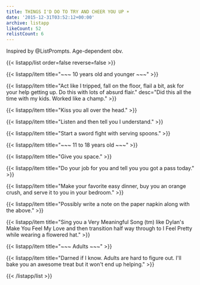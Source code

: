 ```yaml
---
title: THINGS I'D DO TO TRY AND CHEER YOU UP ☀️
date: '2015-12-31T03:52:12+00:00'
archive: listapp
likeCount: 52
relistCount: 6
---
```


Inspired by @ListPrompts. Age-dependent obv.

{{< listapp/list order=false reverse=false >}}

   {{< listapp/item title="~~~ 10 years old and younger ~~~" >}}

   {{< listapp/item title="Act like I tripped, fall on the floor, flail a bit, ask for your help getting up. Do this with lots of absurd flair."
      desc="Did this all the time with my kids. Worked like a champ." >}}

   {{< listapp/item title="Kiss you all over the head." >}}

   {{< listapp/item title="Listen and then tell you I understand." >}}

   {{< listapp/item title="Start a sword fight with serving spoons." >}}

   {{< listapp/item title="~~~ 11 to 18 years old ~~~" >}}

   {{< listapp/item title="Give you space." >}}

   {{< listapp/item title="Do your job for you and tell you you got a pass today." >}}

   {{< listapp/item title="Make your favorite easy dinner, buy you an orange crush, and serve it to you in your bedroom." >}}

   {{< listapp/item title="Possibly write a note on the paper napkin along with the above." >}}

   {{< listapp/item title="Sing you a Very Meaningful Song (tm) like Dylan's Make You Feel My Love and then transition half way through to I Feel Pretty while wearing a flowered hat." >}}

   {{< listapp/item title="~~~ Adults ~~~" >}}

   {{< listapp/item title="Darned if I know. Adults are hard to figure out. I'll bake you an awesome treat but it won't end up helping." >}}

{{< /listapp/list >}}
